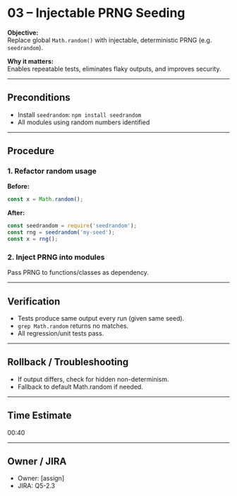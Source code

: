 # 03 – Injectable PRNG Seeding

**Objective:**  
Replace global `Math.random()` with injectable, deterministic PRNG (e.g. `seedrandom`).

**Why it matters:**  
Enables repeatable tests, eliminates flaky outputs, and improves security.

---

## Preconditions

- Install `seedrandom`: `npm install seedrandom`
- All modules using random numbers identified

---

## Procedure

### 1. Refactor random usage

**Before:**
```js
const x = Math.random();
```

**After:**
```js
const seedrandom = require('seedrandom');
const rng = seedrandom('my-seed');
const x = rng();
```

### 2. Inject PRNG into modules

Pass PRNG to functions/classes as dependency.

---

## Verification

- Tests produce same output every run (given same seed).
- `grep Math.random` returns no matches.
- All regression/unit tests pass.

---

## Rollback / Troubleshooting

- If output differs, check for hidden non-determinism.
- Fallback to default Math.random if needed.

---

## Time Estimate

00:40

---

## Owner / JIRA

- Owner: [assign]
- JIRA: Q5-2.3